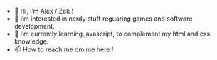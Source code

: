 - 👋 Hi, I’m Alex / Zek !
- 👀 I’m interested in nerdy stuff reguaring games and software development.
- 🌱 I’m currently learning javascript, to complement my html and css knowledge.
- 📫 How to reach me dm me here !

<!---
z3kkeen/z3kkeen is a ✨ special ✨ repository because its `README.md` (this file) appears on your GitHub profile.
You can click the Preview link to take a look at your changes.
--->
